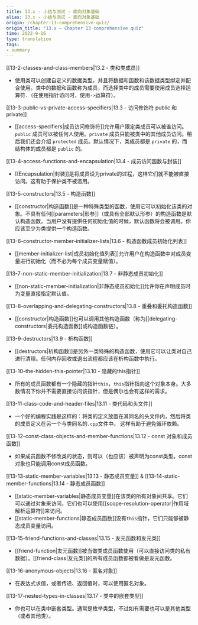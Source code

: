 ```yaml
---
title: 13.x - 小结与测试 - 面向对象基础
alias: 13.x - 小结与测试 - 面向对象基础
origin: /chapter-13-comprehensive-quiz/
origin_title: "13.x — Chapter 13 comprehensive quiz"
time: 2022-9-16
type: translation
tags:
- summary
---
```



[[13-2-classes-and-class-members|13.2 - 类和类成员]]
- 使用类可以创建自定义的数据类型，并且将数据和函数和该数据类型绑定并配合使用。类中的数据和函数称为成员，而选择类中的成员需要使用成员选择运算符`.`（在使用指针访问时，使用`->`运算符）。

[[13-3-public-vs-private-access-specifiers|13.3 - 访问修饰符 public 和 private]]
- [[access-specifiers|成员访问修饰符]]允许用户限定类成员可以被谁访问。`public` 成员可以被任何人使用。`private` 成员只能被类中的其他成员访问。稍后我们还会介绍 `protected` 成员。默认情况下，类成员都是 `private` 的，而结构体的成员都是 `public` 的。

[[13-4-access-functions-and-encapsulation|13.4 - 成员访问函数与封装]]
- [[Encapsulation|封装]]是将成员设为private的过程，这样它们就不能被直接访问。这有助于保护类不被滥用。

[[13-5-constructors|13.5 - 构造函数]]
- [[constructor|构造函数]]是一种特殊类型的函数，使用它可以初始化该类的对象。不具有任何[[parameters|形参]]（或具有全部默认形参）的构造函数是默认构造函数。当用户没有提供任何初始化值的时候，默认函数将会被调用。你应该至少为类提供一个构造函数。

[[13-6-constructor-member-initializer-lists|13.6 - 构造函数成员初始化列表]]
- [[member-initializer-list|成员初始化值列表]]允许用户在构造函数中对成员变量进行初始化（而不必为每个成员变量赋值）。

[[13-7-non-static-member-initialization|13.7 - 非静态成员初始化]]
- [[non-static-member-initialization|非静态成员初始化]]允许你在声明成员时为变量直接指定默认值。

[[13-8-overlapping-and-delegating-constructors|13.8 - 重叠和委托构造函数]]
- [[constructor|构造函数]]也可以调用其他构造函数（称为[[delegating-constructors|委托构造函数]]或构造函数链）。

[[13-9-destructors|13.9 - 析构函数]]
- [[destructors|析构函数]]是另外一类特殊的构造函数，使用它可以让类对自己进行清理。任何内存回收或退出流程都应该在析构函数中执行。

[[13-10-the-hidden-this-pointer|13.10 - 隐藏的this指针]]
- 所有的成员函数都有一个隐藏的指针`this`，`this`指针指向这个对象本身。大多数情况下你并不需要直接访问该指针，但是偶尔也会有这样的需求。

[[13-11-class-code-and-header-files|13.11 - 类代码和头文件]]
- 一个好的编程实践是这样的：将类的定义放置在其同名的头文件内，然后将类的成员定义在另一个与类同名的`.cpp`文件中。 这样有助于避免循环依赖。

[[13-12-const-class-objects-and-member-functions|13.12 - const 对象和成员函数]]
- 如果成员函数不修改类的状态，则可以（也应该）被声明为const类型。const 对象也只能调用const成员函数。

[[13-13-static-member-variables|13.13 - 静态成员变量]] & [[13-14-static-member-functions|13.14 - 静态成员函数]]
- [[static-member-variables|静态成员变量]]在该类的所有对象间共享。它们可以通过对象来访问，它们也可以使用[[scope-resolution-operator|作用域解析运算符]]来访问。
- [[static-member-functions|静态成员函数]]没有`this`指针，它们只能够被静态成员变量访问。

[[13-15-friend-functions-and-classes|13.15 - 友元函数和友元类]]
- [[friend-function|友元函数]]被当做类成员函数使用（可以直接访问类的私有数据）。[[friend-class|友元类]]的所有成员函数都被看做是友元函数。

[[13-16-anonymous-objects|13.16 - 匿名对象]]
- 在表达式求值，或者传递、返回值时，可以使用匿名对象。

[[13-17-nested-types-in-classes|13.17 - 类中的嵌套类型]]
- 你也可以在类中嵌套类型。通常是枚举类型，不过如有需要也可以是其他类型（或者其他类）。